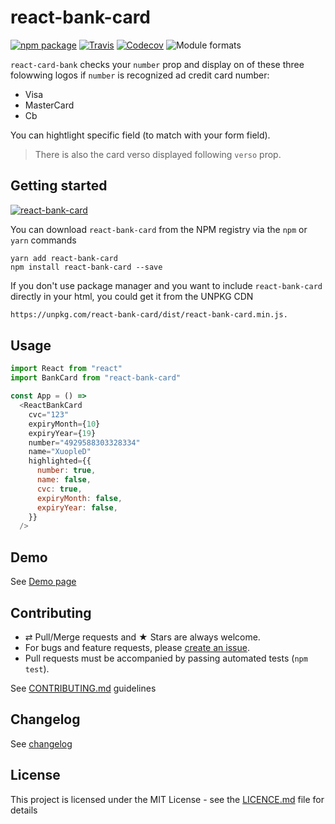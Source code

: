# react-bank-card

[![npm package][npm-badge]][npm]
[![Travis][build-badge]][build]
[![Codecov][codecov-badge]][codecov]
![Module formats][module-formats]

`react-card-bank` checks your `number` prop and display on of these three folowwing logos if `number` is recognized ad credit card number:
* Visa
* MasterCard
* Cb

You can hightlight specific field (to match with your form field).

> There is also the card verso displayed following `verso` prop.

## Getting started

[![react-bank-card](https://nodei.co/npm/react-bank-card.png?downloads=true&downloadRank=true&stars=true)](https://nodei.co/npm/react-bank-card/)

You can download `react-bank-card` from the NPM registry via the `npm` or `yarn` commands

```shell
yarn add react-bank-card
npm install react-bank-card --save
```

If you don't use package manager and you want to include `react-bank-card` directly in your html, you could get it from the UNPKG CDN

```html
https://unpkg.com/react-bank-card/dist/react-bank-card.min.js.
```

## Usage

```javascript
import React from "react"
import BankCard from "react-bank-card"

const App = () =>
  <ReactBankCard
    cvc="123"
    expiryMonth={10}
    expiryYear={19}
    number="4929588303328334"
    name="XuopleD"
    highlighted={{
      number: true,
      name: false,
      cvc: true,
      expiryMonth: false,
      expiryYear: false,
    }}
  />
```

## Demo

See [Demo page][github-page]

## Contributing

* ⇄ Pull/Merge requests and ★ Stars are always welcome.
* For bugs and feature requests, please [create an issue][github-issue].
* Pull requests must be accompanied by passing automated tests (`npm test`).

See [CONTRIBUTING.md](./CONTRIBUTING.md) guidelines

## Changelog

See [changelog](./CHANGELOG.md)

## License

This project is licensed under the MIT License - see the [LICENCE.md](./LICENCE.md) file for details

[npm-badge]: https://img.shields.io/npm/v/react-bank-card.svg?style=flat-square
[npm]: https://www.npmjs.org/package/react-bank-card

[build-badge]: https://img.shields.io/travis/xuopled/react-bank-card/master.svg?style=flat-square
[build]: https://travis-ci.org/xuopled/react-bank-card

[codecov-badge]: https://img.shields.io/codecov/c/github/xuopled/react-bank-card.svg?style=flat-square
[codecov]: https://codecov.io/gh/xuopled/react-bank-card

[module-formats]: https://img.shields.io/badge/module%20formats-umd%2C%20cjs%2C%20esm-green.svg?style=flat-square

[github-page]: https://xuopled.github.io/react-bank-card
[github-issue]: https://github.com/xuopled/react-bank-card/issues/new
